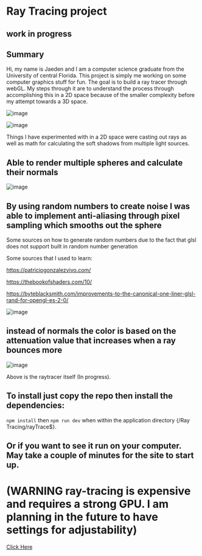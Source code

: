 # Ray Tracing project

## work in progress

## Summary
Hi, my name is Jaeden and I am a computer science graduate from the University of central Florida.
This project is simply me working on some computer graphics stuff for fun. The goal is to build 
a ray tracer through webGL. My steps through it are to understand the process through accomplishing
this in a 2D space because of the smaller complexity before my attempt towards a 3D space.  

![image](https://github.com/jaedenHob/Ray-Tracing/assets/92416232/b9b51e80-dd11-4353-a8b2-f737545cb341)

![image](https://github.com/jaedenHob/Ray-Tracing/assets/92416232/9849bfe1-df6a-4f9d-89d1-efd1c8b80f19)

Things I have experimented with in a 2D space were casting out rays as well as math for calculating the
soft shadows from multiple light sources.

## Able to render multiple spheres and calculate their normals
![image](https://github.com/jaedenHob/Ray-Tracing/assets/92416232/27b31637-4c2f-4979-893f-ddddcc0a2f01)

## By using random numbers to create noise I was able to implement anti-aliasing through pixel sampling which smooths out the sphere

Some sources on how to generate random numbers due to the fact that glsl does not support 
built in random number generation

Some sources that I used to learn:

https://patriciogonzalezvivo.com/

https://thebookofshaders.com/10/

https://byteblacksmith.com/improvements-to-the-canonical-one-liner-glsl-rand-for-opengl-es-2-0/


![image](https://github.com/jaedenHob/Ray-Tracing/assets/92416232/fcb96ed3-f2fd-436e-8281-937b59cda2fb)

## instead of normals the color is based on the attenuation value that increases when a ray bounces more
![image](https://github.com/jaedenHob/Ray-Tracing/assets/92416232/98f118b5-5845-432e-96d6-3c765f6bd1a9)

Above is the raytracer itself (In progress).

## To install just copy the repo then install the dependencies:

`npm install`
then
`npm run dev`
when within the application directory {/Ray Tracing/rayTrace$}.

## Or if you want to see it run on your computer. May take a couple of minutes for the site to start up.
# (WARNING ray-tracing is expensive and requires a strong GPU. I am planning in the future to have settings for adjustability)
[Click Here](https://ray-trace.onrender.com/)
